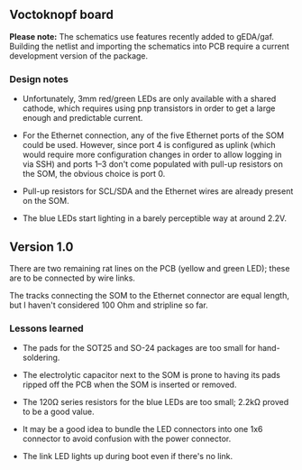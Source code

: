 Voctoknopf board
----------------

**Please note:** The schematics use features recently added to
gEDA/gaf.  Building the netlist and importing the schematics into PCB
require a current development version of the package.

### Design notes

* Unfortunately, 3mm red/green LEDs are only available with a shared
  cathode, which requires using pnp transistors in order to get a
  large enough and predictable current.

* For the Ethernet connection, any of the five Ethernet ports of the
  SOM could be used.  However, since port 4 is configured as uplink
  (which would require more configuration changes in order to allow
  logging in via SSH) and ports 1–3 don't come populated with pull-up
  resistors on the SOM, the obvious choice is port 0.

* Pull-up resistors for SCL/SDA and the Ethernet wires are already
  present on the SOM.

* The blue LEDs start lighting in a barely perceptible way at around
  2.2V.


Version 1.0
-----------

There are two remaining rat lines on the PCB (yellow and green LED);
these are to be connected by wire links.

The tracks connecting the SOM to the Ethernet connector are equal
length, but I haven't considered 100 Ohm and stripline so far.

### Lessons learned

* The pads for the SOT25 and SO-24 packages are too small for
  hand-soldering.

* The electrolytic capacitor next to the SOM is prone to having its
  pads ripped off the PCB when the SOM is inserted or removed.

* The 120Ω series resistors for the blue LEDs are too small; 2.2kΩ
  proved to be a good value.

* It may be a good idea to bundle the LED connectors into one 1x6
  connector to avoid confusion with the power connector.

* The link LED lights up during boot even if there's no link.
